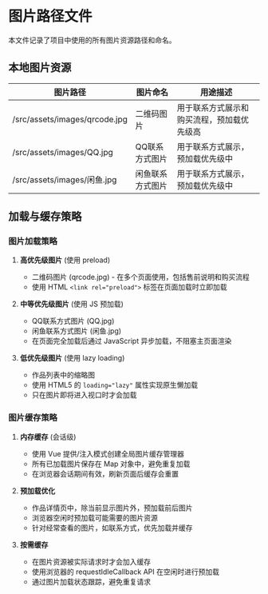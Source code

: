 # 图片路径文件

本文件记录了项目中使用的所有图片资源路径和命名。

## 本地图片资源

| 图片路径 | 图片命名 | 用途描述 |
|---------|---------|---------|
| /src/assets/images/qrcode.jpg | 二维码图片 | 用于联系方式展示和购买流程，预加载优先级高 |
| /src/assets/images/QQ.jpg | QQ联系方式图片 | 用于联系方式展示，预加载优先级中 |
| /src/assets/images/闲鱼.jpg | 闲鱼联系方式图片 | 用于联系方式展示，预加载优先级中 |

## 加载与缓存策略

### 图片加载策略

1. **高优先级图片** (使用 preload)
   - 二维码图片 (qrcode.jpg) - 在多个页面使用，包括售前说明和购买流程
   - 使用 HTML `<link rel="preload">` 标签在页面加载时立即加载

2. **中等优先级图片** (使用 JS 预加载)
   - QQ联系方式图片 (QQ.jpg)
   - 闲鱼联系方式图片 (闲鱼.jpg)
   - 在页面完全加载后通过 JavaScript 异步加载，不阻塞主页面渲染

3. **低优先级图片** (使用 lazy loading)
   - 作品列表中的缩略图
   - 使用 HTML5 的 `loading="lazy"` 属性实现原生懒加载
   - 只在图片即将进入视口时才会加载

### 图片缓存策略

1. **内存缓存** (会话级)
   - 使用 Vue 提供/注入模式创建全局图片缓存管理器
   - 所有已加载图片保存在 Map 对象中，避免重复加载
   - 在浏览器会话期间有效，刷新页面后缓存会重置

2. **预加载优化**
   - 作品详情页中，除当前显示图片外，预加载前后图片
   - 浏览器空闲时预加载可能需要的图片资源
   - 针对经常查看的图片，如联系方式，优先加载并缓存

3. **按需缓存**
   - 在图片资源被实际请求时才会加入缓存
   - 使用浏览器的 requestIdleCallback API 在空闲时进行预加载
   - 通过图片加载状态跟踪，避免重复请求 